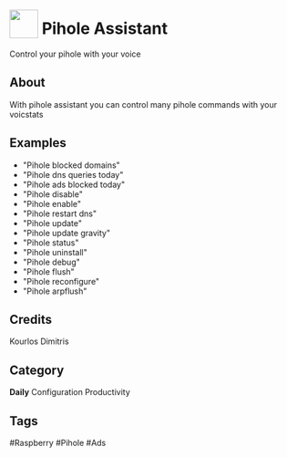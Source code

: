 # <img src="https://raw.githack.com/FortAwesome/Font-Awesome/master/svgs/solid/ad.svg" card_color="#D81159" width="50" height="50" style="vertical-align:bottom"/> Pihole Assistant
Control your pihole with your voice

## About
With pihole assistant you can control many pihole commands with your voicstats

## Examples
* "Pihole blocked domains"
* "Pihole dns queries today"
* "Pihole ads blocked today"
* "Pihole disable"
* "Pihole enable"
* "Pihole restart dns"
* "Pihole update"
* "Pihole update gravity"
* "Pihole status"
* "Pihole uninstall"
* "Pihole debug"
* "Pihole flush"
* "Pihole reconfigure"
* "Pihole arpflush"

## Credits
Kourlos Dimitris

## Category
**Daily**
Configuration
Productivity

## Tags
#Raspberry
#Pihole
#Ads

